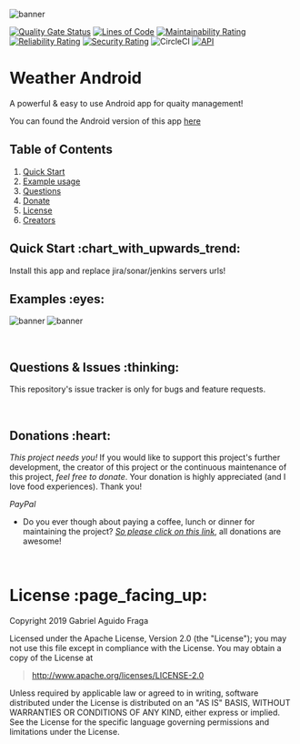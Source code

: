 ![banner](https://raw.github.com/kaapiel/Raw-content/master/Weather-iOS/banner.png)

[![Quality Gate Status](https://sonarcloud.io/api/project_badges/measure?project=weather-ios&metric=alert_status)](https://sonarcloud.io/dashboard?id=weather-ios)
[![Lines of Code](https://sonarcloud.io/api/project_badges/measure?project=weather-ios&metric=ncloc)](https://sonarcloud.io/dashboard?id=weather-ios)
[![Maintainability Rating](https://sonarcloud.io/api/project_badges/measure?project=weather-ios&metric=sqale_rating)](https://sonarcloud.io/dashboard?id=weather-ios)
[![Reliability Rating](https://sonarcloud.io/api/project_badges/measure?project=weather-ios&metric=reliability_rating)](https://sonarcloud.io/dashboard?id=weather-ios)
[![Security Rating](https://sonarcloud.io/api/project_badges/measure?project=weather-ios&metric=security_rating)](https://sonarcloud.io/dashboard?id=weather-ios)
![CircleCI](https://img.shields.io/circleci/build/github/kaapiel/Weather-iOS/master)
[![API](https://img.shields.io/badge/API-26%2B-green.svg?style=flat)](https://android-arsenal.com/api?level=26)

# Weather Android
A powerful & easy to use Android app for quaity management!

You can found the Android version of this app [here](https://github.com/kaapiel/Weather-Android)

## Table of Contents
1. [Quick Start](#quick-start)
1. [Example usage](#examples)
1. [Questions](#report)
1. [Donate](#donate)
1. [License](#licence)
1. [Creators](#creators)

<h2 id="quick-start">Quick Start :chart_with_upwards_trend:</h2>
Install this app and replace jira/sonar/jenkins servers urls!

<br/>

<h2 id="examples">Examples :eyes:</h2>

![banner](https://raw.github.com/kaapiel/Raw-content/master/Weather-iOS/example-1.png)
![banner](https://raw.github.com/kaapiel/Raw-content/master/Weather-iOS/example-2.png)

<br/>

<h2 id="report">Questions & Issues :thinking:</h2>

This repository's issue tracker is only for bugs and feature requests.  

<br/>

<h2 id="donate">Donations :heart:</h2>

*This project needs you!* If you would like to support this project's further development, the creator of this project or the continuous maintenance of this project, *feel free to donate*. Your donation is highly appreciated (and I love food experiences). Thank you!

*PayPal*

- Do you ever though about paying a coffee, lunch or dinner for maintaining the project? [*So please click on this link*](https://www.paypal.com/cgi-bin/webscr?cmd=_donations&business=gabriel_aguido@hotmail.com&lc=US&item_name=Donation+to+Wearever+You+Are+Android+Maintenance&no_note=0&cn=&currency_code=USD&bn=PP-DonationsBF:btn_donateCC_LG.gif:NonHosted), all donations are awesome!

<br/>

<h1 id="license">License :page_facing_up:</h1>

Copyright 2019 Gabriel Aguido Fraga

Licensed under the Apache License, Version 2.0 (the "License");
you may not use this file except in compliance with the License.
You may obtain a copy of the License at

> http://www.apache.org/licenses/LICENSE-2.0

Unless required by applicable law or agreed to in writing, software
distributed under the License is distributed on an "AS IS" BASIS,
WITHOUT WARRANTIES OR CONDITIONS OF ANY KIND, either express or implied.
See the License for the specific language governing permissions and
limitations under the License.

<br/>
